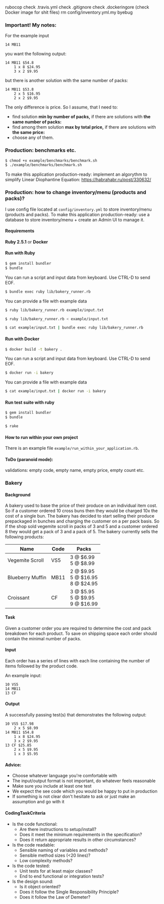 rubocop
check .travis.yml
check .gitignore
check .dockeringore (check Docker image for shit files)
rm config/inventory.yml.my
byebug

### Important! My notes:

For the example input

```
14 MB11
```

you want the following output:

```
14 MB11 $54.8
    1 x 8 $24.95
    3 x 2 $9.95
```

but there is another solution with the same number of packs:

```
14 MB11 $53.8
    2 x 5 $16.95
    2 x 2 $9.95
```

The only difference is price. So I assume, that I need to:
* find solution **min by number of packs,** if there are solutions with **the same number of packs:**
* find among them solution **max by total price,** if there are solutions with **the same price:**
* choose any of them.

### Production: benchmarks etc.

```bash
$ chmod +x example/benchmarks/benchmark.sh
$ ./example/benchmarks/benchmark.sh
```

To make this application production-ready: implement an algorythm to simplify Linear Diophantine Equation:
https://habrahabr.ru/post/330632/

### Production: how to change inventory/menu (products and packs)?

I use config file located at `config/inventory.yml` to store inventory/menu (products and packs).
To make this application production-ready: use a database to store inventory/menu + create an Admin UI to manage it.

#### Requirements

**Ruby 2.5.1** or **Docker**

#### Run with Ruby

```bash
$ gem install bundler
$ bundle
```

You can run a script and input data from keyboard. Use CTRL-D to send EOF.

```bash
$ bundle exec ruby lib/bakery_runner.rb
```

You can provide a file with example data

```bash
$ ruby lib/bakery_runner.rb example/input.txt
```

```bash
$ ruby lib/bakery_runner.rb < example/input.txt
```

```bash
$ cat example/input.txt | bundle exec ruby lib/bakery_runner.rb
```

#### Run with Docker

```bash
$ docker build -t bakery .
```

You can run a script and input data from keyboard. Use CTRL-D to send EOF.

```bash
$ docker run -i bakery
```

You can provide a file with example data

```bash
$ cat example/input.txt | docker run -i bakery
```

#### Run test suite with ruby

```bash
$ gem install bundler
$ bundle
```

```bash
$ rake
```

#### How to run within your own project

There is an example file `example/run_within_your_application.rb`.

#### ToDo (paranoid mode):

validations:
empty code, empty name, empty price, empty count etc.

### Bakery

#### Background

A bakery used to base the price of their produce on an individual item cost. So if a customer ordered 10 cross buns then they would be charged 10x the cost of a single bun. The bakery has decided to start selling their produce prepackaged in bunches and charging the customer on a per pack basis. So if the shop sold vegemite scroll in packs of 3 and 5 and a customer ordered 8 they would get a pack of 3 and a pack of 5. The bakery currently sells the following products:

| Name             | Code | Packs |
| ---------------- | ---- | ------------------------------------- |
| Vegemite Scroll  | VS5  | 3 @ $6.99<br>5 @ $8.99                |
| Blueberry Muffin | MB11 | 2 @ $9.95<br>5 @ $16.95<br>8 @ $24.95 |
| Croissant        | CF   | 3 @ $5.95<br>5 @ $9.95<br>9 @ $16.99  |

#### Task

Given a customer order you are required to determine the cost and pack breakdown for each product. To save on shipping space each order should contain the minimal number of packs.

#### Input

Each order has a series of lines with each line containing the number of items followed by the product code. 

An example input:

```
10 VS5
14 MB11
13 CF
```

#### Output

A successfully passing test(s) that demonstrates the following output:

```
10 VS5 $17.98
    2 x 5 $8.99
14 MB11 $54.8
    1 x 8 $24.95
    3 x 2 $9.95
13 CF $25.85
    2 x 5 $9.95
    1 x 3 $5.95
```

#### Advice:

* Choose whatever language you're comfortable with
* The input/output format is not important, do whatever feels reasonable
* Make sure you include at least one test
* We expect the see code which you would be happy to put in production
* If something is not clear don't hesitate to ask or just make an assumption and go with it

#### CodingTaskCriteria

* Is the code functional:
  * Are there instructions to setup/install?
  * Does it meet the minimum requirements in the specification?
  * Does it return appropriate results in other circumstances?
* Is the code readable:
  * Sensible naming of variables and methods?
  * Sensible method sizes (<20 lines)?
  * Low complexity methods?
* Is the code tested:
  * Unit tests for at least major classes?
  * End to end functional or integration tests?
* Is the design sound:
  * Is it object oriented?
  * Does it follow the Single Responsibility Principle?
  * Does it follow the Law of Demeter?
